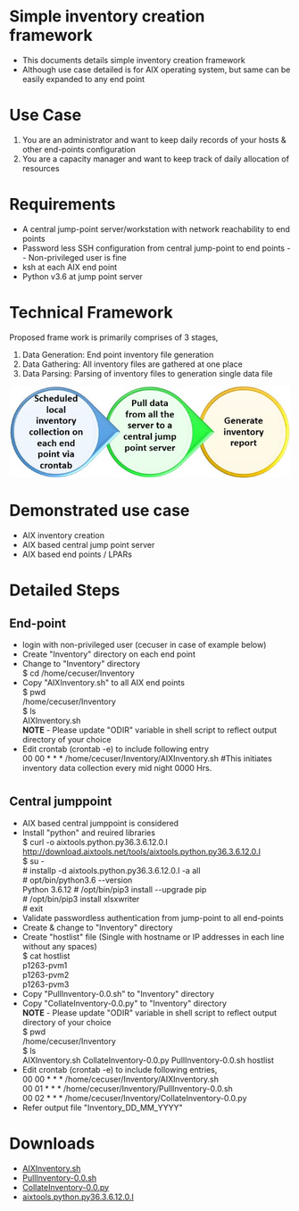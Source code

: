# Simple inventory creation framework
- This documents details simple inventory creation framework
- Although use case detailed is for AIX operating system, but same can be easily expanded to any end point 
#
#
# Use Case
1. You are an administrator and want to keep daily records of your hosts & other end-points configuration
2. You are a capacity manager and want to keep track of daily allocation of resources
#
#
# Requirements
- A central jump-point server/workstation with network reachability to end points
- Password less SSH configuration from central jump-point to end points
  -- Non-privileged user is fine  
- ksh at each AIX end point
- Python v3.6 at jump point server
#
#
# Technical Framework
Proposed frame work is primarily comprises of 3 stages,
1. Data Generation: End point inventory file generation
2. Data Gathering: All inventory files are gathered at one place
3. Data Parsing: Parsing of inventory files to generation single data file

![Alt text](https://github.com/lokeshbhatt/Simple-EndPoint-Inventory/blob/main/Inventory%20-%20how%20it%20works.JPG "Simple Inventory Creation - Technical Framework")
#
#
# Demonstrated use case
- AIX inventory creation
- AIX based central jump point server
- AIX based end points / LPARs
#
#
# Detailed Steps
## End-point  
- login with non-privileged user (cecuser in case of example below)  
- Create "Inventory" directory on each end point  
- Change to "Inventory" directory  
        $ cd /home/cecuser/Inventory  
- Copy "AIXInventory.sh" to all AIX end points  
        $ pwd  
        /home/cecuser/Inventory  
        $ ls  
        AIXInventory.sh  
  **NOTE** - Please update "ODIR" variable in shell script to reflect output directory of your choice  
- Edit crontab (crontab -e) to include following entry  
        00 00 * * * /home/cecuser/Inventory/AIXInventory.sh      #This initiates inventory data collection every mid night 0000 Hrs.  
#
## Central jumppoint
- AIX based central jumppoint is considered
- Install "python" and reuired libraries  
      $ curl -o aixtools.python.py36.3.6.12.0.I http://download.aixtools.net/tools/aixtools.python.py36.3.6.12.0.I  
      $ su -   
      # installp -d aixtools.python.py36.3.6.12.0.I -a all  
      # opt/bin/python3.6 --version   
      Python 3.6.12 
      # /opt/bin/pip3 install --upgrade pip  
      # /opt/bin/pip3 install xlsxwriter  
      # exit    
- Validate passwordless authentication from jump-point to all end-points
- Create & change to "Inventory" directory
- Create "hostlist" file (Single with hostname or IP addresses in each line without any spaces)  
      $ cat hostlist  
      p1263-pvm1  
      p1263-pvm2  
      p1263-pvm3  
- Copy "PullInventory-0.0.sh" to "Inventory" directory  
- Copy "CollateInventory-0.0.py" to "Inventory" directory  
  **NOTE** - Please update "ODIR" variable in shell script to reflect output directory of your choice  
    $ pwd  
    /home/cecuser/Inventory  
    $ ls  
    AIXInventory.sh          CollateInventory-0.0.py  PullInventory-0.0.sh     hostlist  
- Edit crontab (crontab -e) to include following entries,  
    00 00 * * * /home/cecuser/Inventory/AIXInventory.sh  
    00 01 * * * /home/cecuser/Inventory/PullInventory-0.0.sh  
    00 02 * * * /home/cecuser/Inventory/CollateInventory-0.0.py  
- Refer output file "Inventory_DD_MM_YYYY"
#
#
# Downloads
- [AIXInventory.sh](https://github.com/lokeshbhatt/Simple-EndPoint-Inventory/blob/main/AIXInventory_0.0.ksh)
- [PullInventory-0.0.sh](https://github.com/lokeshbhatt/Simple-EndPoint-Inventory/blob/main/PullInventory-0.0.sh)
- [CollateInventory-0.0.py](https://github.com/lokeshbhatt/Simple-EndPoint-Inventory/blob/main/CollateInventory-0.0.py)
- [aixtools.python.py36.3.6.12.0.I](http://download.aixtools.net/tools/aixtools.python.py36.3.6.12.0.I)
